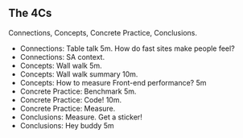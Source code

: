 ## The 4Cs

Connections, Concepts, Concrete Practice, Conclusions.

* Connections: Table talk 5m. How do fast sites make people feel?
* Connections: SA context.
* Concepts: Wall walk 5m.
* Concepts: Wall walk summary 10m.
* Concepts: How to measure Front-end performance? 5m
* Concrete Practice: Benchmark 5m.
* Concrete Practice: Code! 10m.
* Concrete Practice: Measure.
* Conclusions: Measure. Get a sticker!
* Conclusions: Hey buddy 5m
